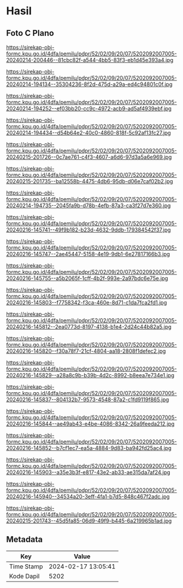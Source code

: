 # Hasil

## Foto C Plano

https://sirekap-obj-formc.kpu.go.id/4dfa/pemilu/pdpr/52/02/09/20/07/5202092007005-20240214-200446--81cbc82f-a544-4bb5-83f3-eb1d45e393a4.jpg

https://sirekap-obj-formc.kpu.go.id/4dfa/pemilu/pdpr/52/02/09/20/07/5202092007005-20240214-194134--35304236-8f2d-475d-a29a-ed4c94801c0f.jpg

https://sirekap-obj-formc.kpu.go.id/4dfa/pemilu/pdpr/52/02/09/20/07/5202092007005-20240214-194252--ef03bb20-cc9c-4972-acb9-ad5af4939ebf.jpg

https://sirekap-obj-formc.kpu.go.id/4dfa/pemilu/pdpr/52/02/09/20/07/5202092007005-20240214-194434--d54b64e2-40c0-4860-818f-5c92af13fc27.jpg

https://sirekap-obj-formc.kpu.go.id/4dfa/pemilu/pdpr/52/02/09/20/07/5202092007005-20240215-201726--0c7ae761-c4f3-4607-a6d6-97d3a5a6e969.jpg

https://sirekap-obj-formc.kpu.go.id/4dfa/pemilu/pdpr/52/02/09/20/07/5202092007005-20240215-201735--ba12558b-4475-4db6-95db-d06e7caf02b2.jpg

https://sirekap-obj-formc.kpu.go.id/4dfa/pemilu/pdpr/52/02/09/20/07/5202092007005-20240214-194735--2045fa9b-d78b-4efb-87a3-ca3f27d7e360.jpg

https://sirekap-obj-formc.kpu.go.id/4dfa/pemilu/pdpr/52/02/09/20/07/5202092007005-20240216-145741--49f9b182-b23d-4632-9ddb-179384542f37.jpg

https://sirekap-obj-formc.kpu.go.id/4dfa/pemilu/pdpr/52/02/09/20/07/5202092007005-20240216-145747--2ae45447-5158-4e19-9db1-6e27817166b3.jpg

https://sirekap-obj-formc.kpu.go.id/4dfa/pemilu/pdpr/52/02/09/20/07/5202092007005-20240216-145755--a5b2065f-1cff-4b2f-993e-2a97bdc6e75e.jpg

https://sirekap-obj-formc.kpu.go.id/4dfa/pemilu/pdpr/52/02/09/20/07/5202092007005-20240216-145803--f7758342-f3ca-460e-8d71-c1da7fca2fd1.jpg

https://sirekap-obj-formc.kpu.go.id/4dfa/pemilu/pdpr/52/02/09/20/07/5202092007005-20240216-145812--2ea0773d-8197-4138-b1e4-2d24c44b82a5.jpg

https://sirekap-obj-formc.kpu.go.id/4dfa/pemilu/pdpr/52/02/09/20/07/5202092007005-20240216-145820--f30a78f7-21cf-4804-aa18-2808f1defec2.jpg

https://sirekap-obj-formc.kpu.go.id/4dfa/pemilu/pdpr/52/02/09/20/07/5202092007005-20240216-145829--a28a8c9b-b39b-4d2c-8992-b8eea7e734e1.jpg

https://sirekap-obj-formc.kpu.go.id/4dfa/pemilu/pdpr/52/02/09/20/07/5202092007005-20240216-145837--804132b7-9573-4548-87a2-c1fd9119f865.jpg

https://sirekap-obj-formc.kpu.go.id/4dfa/pemilu/pdpr/52/02/09/20/07/5202092007005-20240216-145844--ae49ab43-e4be-4086-8342-26a9feeda212.jpg

https://sirekap-obj-formc.kpu.go.id/4dfa/pemilu/pdpr/52/02/09/20/07/5202092007005-20240216-145852--b7cf1ec7-ea5a-4884-9d83-ba942fd25ac4.jpg

https://sirekap-obj-formc.kpu.go.id/4dfa/pemilu/pdpr/52/02/09/20/07/5202092007005-20240216-145903--a35e3b3f-e817-43e2-ab33-ae315da7af24.jpg

https://sirekap-obj-formc.kpu.go.id/4dfa/pemilu/pdpr/52/02/09/20/07/5202092007005-20240216-145940--34534a20-3eff-4fa1-b7d5-848c467f2adc.jpg

https://sirekap-obj-formc.kpu.go.id/4dfa/pemilu/pdpr/52/02/09/20/07/5202092007005-20240215-201743--45d5fa85-06d9-49f9-b445-6a219965b1ad.jpg


## Metadata

| Key        | Value               |
| ---------- | ------------------- |
| Time Stamp | 2024-02-17 13:05:41 |
| Kode Dapil | 5202                |



